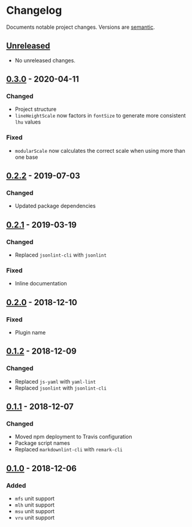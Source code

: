 # Changelog

Documents notable project changes. Versions are [semantic][].

## [Unreleased][]

- No unreleased changes.

## [0.3.0][] - 2020-04-11

### Changed

- Project structure
- `lineHeightScale` now factors in `fontSize` to generate more consistent `lhu`
  values

### Fixed

- `modularScale` now calculates the correct scale when using more than one base

## [0.2.2][] - 2019-07-03

### Changed

- Updated package dependencies

## [0.2.1][] - 2019-03-19

### Changed

- Replaced `jsonlint-cli` with `jsonlint`

### Fixed

- Inline documentation

## [0.2.0][] - 2018-12-10

### Fixed

- Plugin name

## [0.1.2][] - 2018-12-09

### Changed

- Replaced `js-yaml` with `yaml-lint`
- Replaced `jsonlint` with `jsonlint-cli`

## [0.1.1][] - 2018-12-07

### Changed

- Moved npm deployment to Travis configuration
- Package script names
- Replaced `markdownlint-cli` with `remark-cli`

## [0.1.0][] - 2018-12-06

### Added

- `mfs` unit support
- `mlh` unit support
- `msu` unit support
- `vru` unit support

[unreleased]: https://github.com/mgsisk/eslint-config/compare/v0.3.0...HEAD
[0.3.0]: https://github.com/mgsisk/eslint-config/compare/v0.2.2...v0.3.0
[0.2.2]: https://github.com/mgsisk/eslint-config/compare/v0.2.1...v0.2.2
[0.2.1]: https://github.com/mgsisk/eslint-config/compare/v0.2.0...v0.2.1
[0.2.0]: https://github.com/mgsisk/eslint-config/compare/v0.1.2...v0.2.0
[0.1.2]: https://github.com/mgsisk/eslint-config/compare/v0.1.1...v0.1.2
[0.1.1]: https://github.com/mgsisk/eslint-config/compare/v0.1.0...v0.1.1
[0.1.0]: https://github.com/mgsisk/postcss-modular-rhythm/tree/v0.1.0
[semantic]: https://semver.org
